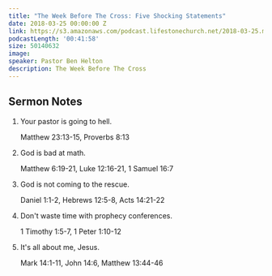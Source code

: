 ```yaml
---
title: "The Week Before The Cross: Five Shocking Statements"
date: 2018-03-25 00:00:00 Z
link: https://s3.amazonaws.com/podcast.lifestonechurch.net/2018-03-25.mp3
podcastLength: '00:41:58'
size: 50140632
image:
speaker: Pastor Ben Helton
description: The Week Before The Cross
---
```


## Sermon Notes

1. Your pastor is going to hell.

    Matthew 23:13-15, Proverbs 8:13

2. God is bad at math.

    Matthew 6:19-21, Luke 12:16-21, 1 Samuel 16:7

3. God is not coming to the rescue.

    Daniel 1:1-2, Hebrews 12:5-8, Acts 14:21-22

4. Don't waste time with prophecy conferences.

    1 Timothy 1:5-7, 1 Peter 1:10-12

5. It's all about me, Jesus.

    Mark 14:1-11, John 14:6, Matthew 13:44-46
